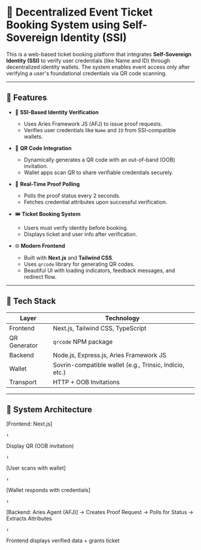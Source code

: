 # 🪪 Decentralized Event Ticket Booking System using Self-Sovereign Identity (SSI)

This is a web-based ticket booking platform that integrates **Self-Sovereign Identity (SSI)** to verify user credentials (like Name and ID) through decentralized identity wallets. The system enables event access only after verifying a user's foundational credentials via QR code scanning.

---

## 🚀 Features

- 🔐 **SSI-Based Identity Verification**
  - Uses Aries Framework JS (AFJ) to issue proof requests.
  - Verifies user credentials like `Name` and `ID` from SSI-compatible wallets.

- 🧾 **QR Code Integration**
  - Dynamically generates a QR code with an out-of-band (OOB) invitation.
  - Wallet apps scan QR to share verifiable credentials securely.

- 🔄 **Real-Time Proof Polling**
  - Polls the proof status every 2 seconds.
  - Fetches credential attributes upon successful verification.

- 🎟️ **Ticket Booking System**
  - Users must verify identity before booking.
  - Displays ticket and user info after verification.

- 🌐 **Modern Frontend**
  - Built with **Next.js** and **Tailwind CSS**.
  - Uses `qrcode` library for generating QR codes.
  - Beautiful UI with loading indicators, feedback messages, and redirect flow.

---

## 🧱 Tech Stack

| Layer        | Technology                        |
|--------------|-----------------------------------|
| Frontend     | Next.js, Tailwind CSS, TypeScript |
| QR Generator | `qrcode` NPM package              |
| Backend      | Node.js, Express.js, Aries Framework JS |
| Wallet       | Sovrin-compatible wallet (e.g., Trinsic, Indicio, etc.) |
| Transport    | HTTP + OOB Invitations            |

---

## 🧩 System Architecture

[Frontend: Next.js]

    ↓
Display QR (OOB invitation)

    ↓
[User scans with wallet]

    ↓
[Wallet responds with credentials]

    ↓
[Backend: Aries Agent (AFJ)]
    → Creates Proof Request
    → Polls for Status
    → Extracts Attributes
    
    ↓
Frontend displays verified data + grants ticket
